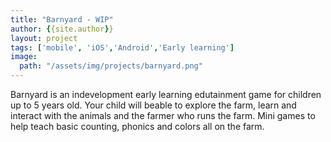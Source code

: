 ```yaml
---
title: "Barnyard - WIP"
author: {{site.author}}
layout: project
tags: ['mobile', 'iOS','Android','Early learning']
image:
  path: "/assets/img/projects/barnyard.png"
---
```


Barnyard is an indevelopment early learning edutainment game for children up to 5 years old. Your child will beable to explore the farm, learn and interact with the animals and the farmer who runs the farm. Mini games to help teach basic counting, phonics and colors all on the farm.